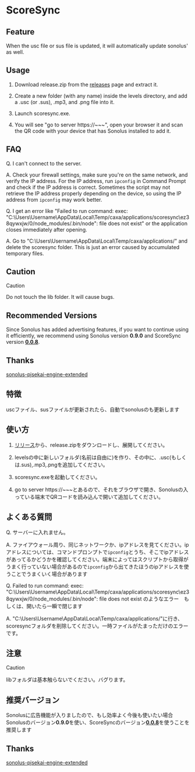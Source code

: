 # ScoreSync
## Feature
When the usc file or sus file is updated, it will automatically update sonolus' as well.

## Usage

1. Download release.zip from the [releases](https://github.com/Piliman22/ScoreSync/releases) page and extract it.

2. Create a new folder (with any name) inside the levels directory, and add a .usc (or .sus), .mp3, and .png file into it.

3. Launch scoresync.exe.

4. You will see "go to server https://~~~", open your browser it and scan the QR code with your device that has Sonolus installed to add it.

## FAQ

Q. I can't connect to the server.

A. Check your firewall settings, make sure you're on the same network, and verify the IP address. For the IP address, run `ipconfig` in Command Prompt and check if the IP address is correct. Sometimes the script may not retrieve the IP address properly depending on the device, so using the IP address from `ipconfig` may work better.

Q. I get an error like "Failed to run command: exec: "C:\Users\Username\AppData\Local\Temp/caxa/applications/scoresync\ez38qywxjw/0/node_modules/.bin/node": file does not exist" or the application closes immediately after opening.

A. Go to "C:\Users\Username\AppData\Local\Temp/caxa/applications/" and delete the scoresync folder. This is just an error caused by accumulated temporary files.

## Caution
> [!CAUTION]
> Do not touch the lib folder. It will cause bugs.

## Recommended Versions

Since Sonolus has added advertising features, if you want to continue using it efficiently, we recommend using Sonolus version **0.9.0** and ScoreSync version [**0.0.8**](https://github.com/Piliman22/ScoreSync/releases/tag/0.0.8).

## Thanks
[sonolus-pjsekai-engine-extended](https://github.com/sevenc-nanashi/sonolus-pjsekai-engine-extended?tab=readme-ov-file)

## 特徴
uscファイル、susファイルが更新されたら、自動でsonolusのも更新します

## 使い方
1. [リリース](https://github.com/Piliman22/ScoreSync/releases)から、release.zipをダウンロードし、展開してください。

2. levelsの中に新しいフォルダ(名前は自由に)を作り、その中に、.usc(もしくは.sus),.mp3,.pngを追加してください。

3. scoresync.exeを起動してください。

4. go to server https://~~~とあるので、それをブラウザで開き、Sonolusの入っている端末でQRコードを読み込んで開いて追加してください。

## よくある質問

Q. サーバーに入れません。

A. ファイアウォール周り、同じネットワークか、ipアドレスを見てください。ipアドレスについては、コマンドプロンプトで`ipconfig`とうち、そこでipアドレスがあってるかどうかを確認してください。端末によってはスクリプトから取得がうまく行っていない場合があるので`ipconfig`から出てきたほうのipアドレスを使うことでうまくいく場合があります

Q. Failed to run command: exec: "C:\Users\Username\AppData\Local\Temp/caxa/applications/scoresync\ez38qywxjw/0/node_modules/.bin/node": file does not exist のようなエラー　もしくは、開いたら一瞬で閉じます

A. "C:\Users\Username\AppData\Local\Temp/caxa/applications/"に行き、scoresyncフォルダを削除してください。一時ファイルがたまっただけのエラーです。

## 注意
> [!CAUTION]
> libフォルダは基本触らないでください。バグります。

## 推奨バージョン

Sonolusに広告機能が入りましたので、もし効率よく今後も使いたい場合Sonolusのバージョン**0.9.0**を使い、ScoreSyncのバージョン[**0.0.8**](https://github.com/Piliman22/ScoreSync/releases/tag/0.0.8)を使うことを推奨します

## Thanks
[sonolus-pjsekai-engine-extended](https://github.com/sevenc-nanashi/sonolus-pjsekai-engine-extended?tab=readme-ov-file)

